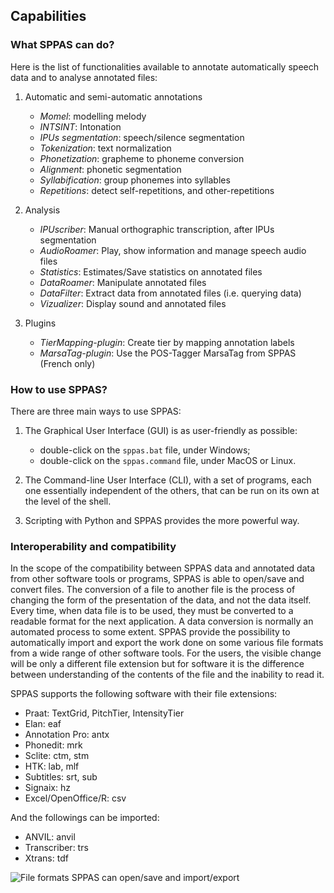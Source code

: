 ## Capabilities

### What SPPAS can do?

Here is the list of functionalities available to annotate automatically
speech data and to analyse annotated files:

1. Automatic and semi-automatic annotations

    - *Momel*: modelling melody
    - *INTSINT*: Intonation    
    - *IPUs segmentation*: speech/silence segmentation
    - *Tokenization*:      text normalization
    - *Phonetization*:     grapheme to phoneme conversion
    - *Alignment*:         phonetic segmentation
    - *Syllabification*:   group phonemes into syllables
    - *Repetitions*:       detect self-repetitions, and other-repetitions


2. Analysis

    - *IPUscriber*:      Manual orthographic transcription, after IPUs segmentation
    - *AudioRoamer*:    Play, show information and manage speech audio files
    - *Statistics*:     Estimates/Save statistics on annotated files
    - *DataRoamer*:     Manipulate annotated files
    - *DataFilter*:     Extract data from annotated files (i.e. querying data)
    - *Vizualizer*:     Display sound and annotated files 


3. Plugins

    - *TierMapping-plugin*: Create tier by mapping annotation labels
    - *MarsaTag-plugin*: Use the POS-Tagger MarsaTag from SPPAS (French only)


### How to use SPPAS?

There are three main ways to use SPPAS:

1. The Graphical User Interface (GUI) is as user-friendly as possible:

    * double-click on the `sppas.bat` file, under Windows;
    * double-click on the `sppas.command` file, under MacOS or Linux.

2. The Command-line User Interface (CLI), with a set of programs, each one
essentially independent of the others, that can be run on its own at the level
of the shell.

3. Scripting with Python and SPPAS provides the more powerful way.



### Interoperability and compatibility


In the scope of the compatibility between SPPAS data and annotated data from
other software tools or programs, SPPAS is able to open/save and convert
files.
The conversion of a file to another file is the process of changing the form 
of the presentation of the data, and not the data itself. Every time, when 
data file is to be used, they must be converted to a readable format for 
the next application. A data conversion is normally an automated process 
to some extent. 
SPPAS provide the possibility to automatically import and export the work 
done on some various file formats from a wide range of other software tools.
For the users, the visible change will be only a different file extension but
for software it is the difference between understanding of the contents of 
the file and the inability to read it. 

SPPAS supports the following software with their file extensions:

* Praat: TextGrid, PitchTier, IntensityTier
* Elan: eaf
* Annotation Pro: antx
* Phonedit: mrk
* Sclite: ctm, stm
* HTK: lab, mlf
* Subtitles: srt, sub
* Signaix: hz
* Excel/OpenOffice/R: csv

And the followings can be imported:

* ANVIL: anvil
* Transcriber: trs
* Xtrans: tdf

![File formats SPPAS can open/save and import/export](./etc/figures/sppas-formats.png)
